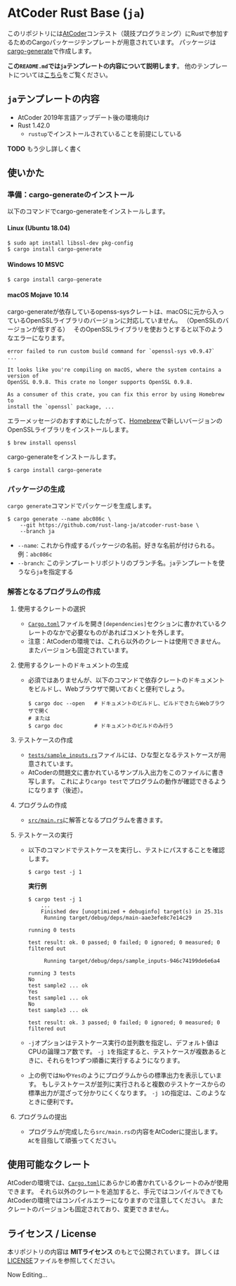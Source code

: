<!-- -*- coding:utf-8-unix -*- -->

# AtCoder Rust Base (`ja`)

このリポジトリには[AtCoder][atcoder]コンテスト（競技プログラミング）にRustで参加するためのCargoパッケージテンプレートが用意されています。
パッケージは[cargo-generate][cargo-generate-crate]で作成します。

**この`README.md`では`ja`テンプレートの内容について説明します**。
他のテンプレートについては[こちら][list-of-templates]をご覧ください。

[atcoder]: https://atcoder.jp
[cargo-generate-crate]: https://crates.io/crates/cargo-generate
[list-of-templates]: https://github.com/rust-lang-ja/atcoder-rust-base/blob/master/README.md#用意されているテンプレート


## `ja`テンプレートの内容

- AtCoder 2019年言語アップデート後の環境向け
- Rust 1.42.0
  - `rustup`でインストールされていることを前提にしている

**TODO** もう少し詳しく書く


## 使いかた

### 準備：cargo-generateのインストール

以下のコマンドでcargo-generateをインストールします。

#### Linux (Ubuntu 18.04)

```console
$ sudo apt install libssl-dev pkg-config
$ cargo install cargo-generate
```

#### Windows 10 MSVC

```console
$ cargo install cargo-generate
```

#### macOS Mojave 10.14

cargo-generateが依存しているopenss-sysクレートは、macOSに元から入っているOpenSSLライブラリのバージョンに対応していません。
（OpenSSLのバージョンが低すぎる）　
そのOpenSSLライブラリを使おうとすると以下のようなエラーになります。

```console
error failed to run custom build command for `openssl-sys v0.9.47`
...

It looks like you're compiling on macOS, where the system contains a version of
OpenSSL 0.9.8. This crate no longer supports OpenSSL 0.9.8.

As a consumer of this crate, you can fix this error by using Homebrew to
install the `openssl` package, ...
```

エラーメッセージのおすすめにしたがって、[Homebrew][homebrew]で新しいバージョンのOpenSSLライブラリをインストールします。

```console
$ brew install openssl
```

cargo-generateをインストールします。

```console
$ cargo install cargo-generate
```

[homebrew]: https://brew.sh/


### パッケージの生成

`cargo generate`コマンドでパッケージを生成します。

```console
$ cargo generate --name abc086c \
    --git https://github.com/rust-lang-ja/atcoder-rust-base \
    --branch ja
```

- `--name`: これから作成するパッケージの名前。好きな名前が付けられる。例：`abc086c`
- `--branch`: このテンプレートリポジトリのブランチ名。`ja`テンプレートを使うなら`ja`を指定する


### 解答となるプログラムの作成

1. 使用するクレートの選択
   - [`Cargo.toml`][cargo-toml-file]ファイルを開き`[dependencies]`セクションに書かれているクレートのなかで必要なものがあればコメントを外します。
   - 注意：AtCoderの環境では、これら以外のクレートは使用できません。またバージョンも固定されています。

1. 使用するクレートのドキュメントの生成
   - 必須ではありませんが、以下のコマンドで依存クレートのドキュメントをビルドし、Webブラウザで開いておくと便利でしょう。

      ```console
      $ cargo doc --open   # ドキュメントのビルドし、ビルドできたらWebブラウザで開く
      # または
      $ cargo doc          # ドキュメントのビルドのみ行う
      ```

1. テストケースの作成
   - [`tests/sample_inputs.rs`](./tests/sample_inputs.rs)ファイルには、ひな型となるテストケースが用意されています。
   - AtCoderの問題文に書かれているサンプル入出力をこのファイルに書き写します。
     これにより`cargo test`でプログラムの動作が確認できるようになります（後述）。

1. プログラムの作成
   - [`src/main.rs`](./src/main.rs)に解答となるプログラムを書きます。

1. テストケースの実行
   - 以下のコマンドでテストケースを実行し、テストにパスすることを確認します。

      ```console
      $ cargo test -j 1
      ```

      **実行例**

      ```console
      $ cargo test -j 1
          ...
          Finished dev [unoptimized + debuginfo] target(s) in 25.31s
           Running target/debug/deps/main-aae3efe8c7e14c29

      running 0 tests

      test result: ok. 0 passed; 0 failed; 0 ignored; 0 measured; 0 filtered out

           Running target/debug/deps/sample_inputs-946c74199de6e6a4

      running 3 tests
      No
      test sample2 ... ok
      Yes
      test sample1 ... ok
      No
      test sample3 ... ok

      test result: ok. 3 passed; 0 failed; 0 ignored; 0 measured; 0 filtered out
      ```

   - `-j`オプションはテストケース実行の並列数を指定し、デフォルト値はCPUの論理コア数です。
     `-j 1`を指定すると、テストケースが複数あるときに、それらを1つずつ順番に実行するようになります。
   - 上の例では`No`や`Yes`のようにプログラムからの標準出力を表示しています。
     もしテストケースが並列に実行されると複数のテストケースからの標準出力が混ざって分かりにくくなります。
     `-j 1`の指定は、このようなときに便利です。


1. プログラムの提出
   - プログラムが完成したら`src/main.rs`の内容をAtCoderに提出します。
     `AC`を目指して頑張ってください。

[cargo-toml-file]: ./Cargo.toml


## 使用可能なクレート

AtCoderの環境では、[`Cargo.toml`][cargo-toml-file]にあらかじめ書かれているクレートのみが使用できます。
それら以外のクレートを追加すると、手元ではコンパイルできてもAtCoderの環境ではコンパイルエラーになりますので注意してください。
またクレートのバージョンも固定されており、変更できません。


## ライセンス / License

本リポジトリの内容は **MITライセンス** のもとで公開されています。
詳しくは[LICENSE][license-file]ファイルを参照してください。

[license-file]: ./LICENSE
Now Editing...
